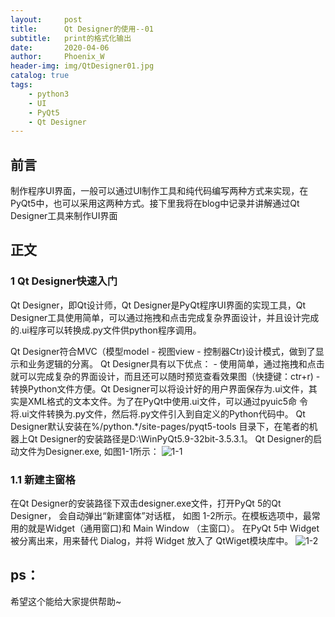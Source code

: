 ```yaml
---
layout:     post
title:      Qt Designer的使用--01
subtitle:   print的格式化输出
date:       2020-04-06
author:     Phoenix_W
header-img: img/QtDesigner01.jpg
catalog: true
tags:
    - python3
    - UI
    - PyQt5
    - Qt Designer
---
```



## 前言

制作程序UI界面，一般可以通过UI制作工具和纯代码编写两种方式来实现，在PyQt5中，也可以采用这两种方式。接下里我将在blog中记录并讲解通过Qt Designer工具来制作UI界面


## 正文

### 1 Qt Designer快速入门

  Qt Designer，即Qt设计师，Qt Designer是PyQt程序UI界面的实现工具，Qt Designer工具使用简单，可以通过拖拽和点击完成复杂界面设计，并且设计完成
的.ui程序可以转换成.py文件供python程序调用。

  Qt Designer符合MVC（模型model - 视图view - 控制器Ctr)设计模式，做到了显示和业务逻辑的分离。
  Qt Designer具有以下优点：
    - 使用简单，通过拖拽和点击就可以完成复杂的界面设计，而且还可以随时预览查看效果图（快捷键：ctr+r)
    - 转换Python文件方便。Qt Designer可以将设计好的用户界面保存为.ui文件，其实是XML格式的文本文件。为了在PyQt中使用.ui文件，可以通过pyuic5命
      令将.ui文件转换为.py文件，然后将.py文件引入到自定义的Python代码中。
  Qt Designer默认安装在%/python.\*/site-pages/pyqt5-tools 目录下，在笔者的机器上Qt Designer的安装路径是D:\\WinPyQt5.9-32bit-3.5.3.1。
  Qt Designer的启动文件为Designer.exe, 如图1-1所示：
![1-1](https://phoenixwang1024.github.io/img/QtDesiner1-1.jpg)

### 1.1 新建主窗格

  在Qt Designer的安装路径下双击designer.exe文件，打开PyQt 5的Qt Designer， 会自动弹出“新建窗体”对话框， 如图 1-2所示。在模板选项中，最常用的就是Widget（通用窗口)和 Main Window （主窗口）。 在PyQt 5中 Widget被分离出来，用来替代 Dialog，并将 Widget 放入了 QtWiget模块库中。
![1-2](https://phoenixwang1024.github.io/img/QtDesiner1-2.jpg)


## ps：
希望这个能给大家提供帮助~
